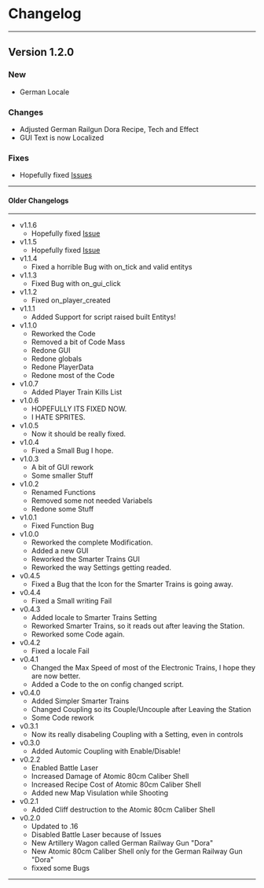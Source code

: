 # Changelog

---

## Version 1.2.0

### New
 - German Locale

### Changes
 - Adjusted German Railgun Dora Recipe, Tech and Effect
 - GUI Text is now Localized

### Fixes
 - Hopefully fixed [Issues](https://github.com/LuziferSenpai/Senpais-Trains/issues/5)

---
#### Older Changelogs
---
 - v1.1.6
    - Hopefully fixed [Issue](https://github.com/LuziferSenpai/Senpais-Trains/issues/4)
 - v1.1.5
    - Hopefully fixed [Issue](https://github.com/LuziferSenpai/Senpais-Trains/issues/3)
 - v1.1.4
    - Fixed a horrible Bug with on_tick and valid entitys
 - v1.1.3
    - Fixed Bug with on_gui_click
 - v1.1.2
    - Fixed on_player_created
 - v1.1.1
 	- Added Support for script raised built Entitys!
 - v1.1.0
    - Reworked the Code
    - Removed a bit of Code Mass
    - Redone GUI
    - Redone globals
    - Redone PlayerData
    - Redone most of the Code
 - v1.0.7
    - Added Player Train Kills List
 - v1.0.6
    - HOPEFULLY ITS FIXED NOW.
    - I HATE SPRITES.
 - v1.0.5
    - Now it should be really fixed.
 - v1.0.4
    - Fixed a Small Bug I hope.
 - v1.0.3
    - A bit of GUI rework
    - Some smaller Stuff
 - v1.0.2
    - Renamed Functions
    - Removed some not needed Variabels
    - Redone some Stuff
 - v1.0.1
    - Fixed Function Bug
 - v1.0.0
    - Reworked the complete Modification.
    - Added a new GUI
    - Reworked the Smarter Trains GUI
    - Reworked the way Settings getting readed.
 - v0.4.5
    - Fixed a Bug that the Icon for the Smarter Trains is going away.
 - v0.4.4
    - Fixed a Small writing Fail
 - v0.4.3
    - Added locale to Smarter Trains Setting
    - Reworked Smarter Trains, so it reads out after leaving the Station.
    - Reworked some Code again.
 - v0.4.2
    - Fixed a locale Fail
 - v0.4.1
    - Changed the Max Speed of most of the Electronic Trains, I hope they are now better.
    - Added a Code to the on config changed script.
 - v0.4.0
    - Added Simpler Smarter Trains
    - Changed Coupling so its Couple/Uncouple after Leaving the Station
    - Some Code rework
 - v0.3.1
    - Now its really disabeling Coupling with a Setting, even in controls
 - v0.3.0
    - Added Automic Coupling with Enable/Disable!
 - v0.2.2
    - Enabled Battle Laser
    - Increased Damage of Atomic 80cm Caliber Shell
    - Increased Recipe Cost of Atomic 80cm Caliber Shell
    - Added new Map Visulation while Shooting
 - v0.2.1
    - Added Cliff destruction to the Atomic 80cm Caliber Shell
 - v0.2.0 
    - Updated to .16
    - Disabled Battle Laser because of Issues
    - New Artillery Wagon called German Railway Gun "Dora"
    - New Atomic 80cm Caliber Shell only for the German Railway Gun "Dora"
    - fixxed some Bugs
---